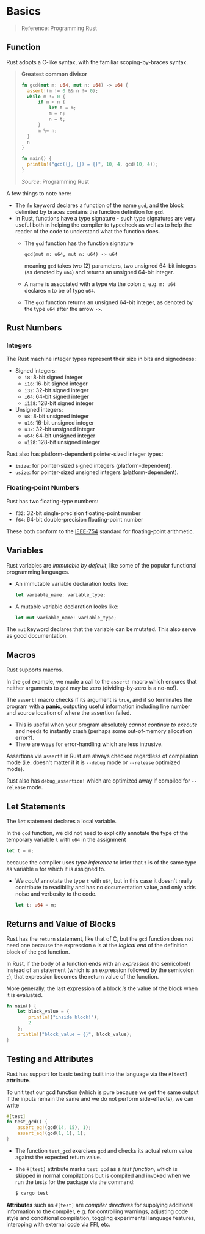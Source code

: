 # Basics

> Reference: Programming Rust

## Function

Rust adopts a C-like syntax, with the familiar scoping-by-braces syntax.

> **Greatest common divisor**
>
> ```rust
> fn gcd(mut m: u64, mut n: u64) -> u64 {
> 	assert!(m != 0 && n != 0);
> 	while m != 0 {
> 		if m < n {
> 			let t = m;
> 			m = n;
> 			n = t;
> 		}
> 		m %= n;
> 	}
> 	n
> }
>
> fn main() {
> 	println!("gcd({}, {}) = {}", 10, 4, gcd(10, 4));
> }
> ```
>
> *Source*: Programming Rust

A few things to note here:

- The `fn` keyword declares a function of the name `gcd`, and the block
  delimited by braces contains the function definition for `gcd`.
- In Rust, functions have a type signature - such type signatures are very
  useful both in helping the compiler to typecheck as well as to help the
  reader of the code to understand what the function does.
	+ The `gcd` function has the function signature

		```
		gcd(mut m: u64, mut n: u64) -> u64
		```

		meaning `gcd` takes two (2) parameters, two unsigned 64-bit integers
		(as denoted by `u64`) and returns an unsigned 64-bit integer.

	+ A name is associated with a type via the colon `:`, e.g. `m: u64`
	  declares `m` to be of type `u64`.
	+ The `gcd` function returns an unsigned 64-bit integer, as denoted by
	  the type `u64` after the arrow `->`.

## Rust Numbers

### Integers

The Rust machine integer types represent their size in bits and signedness:

- Signed integers:
	+ `i8`: 8-bit signed integer
	+ `i16`: 16-bit signed integer
	+ `i32`: 32-bit signed integer
	+ `i64`: 64-bit signed integer
	+ `i128`: 128-bit signed integer
- Unsigned integers:
	+ `u8`: 8-bit unsigned integer
	+ `u16`: 16-bit unsigned integer
	+ `u32`: 32-bit unsigned integer
	+ `u64`: 64-bit unsigned integer
	+ `u128`: 128-bit unsigned integer

Rust also has platform-dependent pointer-sized integer types:

- `isize`: for pointer-sized signed integers (platform-dependent).
- `usize`: for pointer-sized unsigned integers (platform-dependent).

### Floating-point Numbers

Rust has two floating-type numbers:

- `f32`: 32-bit single-precision floating-point number
- `f64`: 64-bit double-precision floating-point number

These both conform to the
[IEEE-754](https://standards.ieee.org/content/ieee-standards/en/standard/754-2019.html)
standard for floating-point arithmetic.

## Variables

Rust variables are *immutable by default*, like some of the popular functional
programming languages.

- An immutable variable declaration looks like:

	```rust
	let variable_name: variable_type;
	```

- A mutable variable declaration looks like:

	```rust
	let mut variable_name: variable_type;
	```

The `mut` keyword declares that the variable can be mutated. This also serve as
good documentation.

## Macros

Rust supports macros.

In the `gcd` example, we made a call to the `assert!` macro which ensures that
neither arguments to `gcd` may be zero (dividing-by-zero is a no-no!).

The `assert!` macro checks if its argument is `true`, and if so terminates the
program with a **panic**, outputing useful information including line number
and source location of where the assertion failed.

- This is useful when your program absolutely *cannot continue to execute* and
  needs to instantly crash (perhaps some out-of-memory allocation error?).
- There are ways for error-handling which are less intrusive.

Assertions via `assert!` in Rust are always checked regardless of compilation
mode (i.e. doesn't matter if it is `--debug` mode or `--release` optimized
mode).

Rust also has `debug_assertion!` which are optimized away if compiled for
`--release` mode.

## Let Statements

The `let` statement declares a local variable.

In the `gcd` function, we did not need to explicitly annotate the type of
the temporary variable `t` with `u64` in the assignment

```rust
let t = m;
```

because the compiler uses *type inference* to infer that `t` is of the same
type as variable `m` for which it is assigned to.

- We *could* annotate the type `t` with `u64`, but in this case it doesn't
  really contribute to readibility and has no documentation value, and only
  adds noise and verbosity to the code.

  ```rust
  let t: u64 = m;
  ```

## Returns and Value of Blocks

Rust has the `return` statement, like that of C, but the `gcd` function does
not need one because the expression `n` is at the *logical end* of the
definition block of the `gcd` function.

In Rust, if the body of a function ends with an *expression* (no semicolon!)
instead of an statement (which is an expression followed by the semicolon `;`),
that expression becomes the return value of the function.

More generally, the last expression of a block *is* the value of the block
when it is evaluated.

```rust
fn main() {
	let block_value = {
		println!("inside block!");
		2
	};
	println!("block_value = {}", block_value);
}
```

## Testing and Attributes

Rust has support for basic testing built into the language via the `#[test]`
**attribute**.

To unit test our gcd function (which is pure because we get the same output
if the inputs remain the same and we do not perform side-effects), we can write

```rust
#[test]
fn test_gcd() {
	assert_eq!(gcd(14, 15), 1);
	assert_eq!(gcd(1, 1), 1);
}
```

- The function `test_gcd` exercises `gcd` and checks its actual return value
  against the expected return value.
- The `#[test]` attribute marks `test_gcd` as a *test function*, which is
  skipped in normal compilations but is compiled and invoked when we run
  the tests for the package via the command:

  ```bash
  $ cargo test
  ```

**Attributes** such as `#[test]` are *compiler directives* for supplying
additional information to the compiler, e.g. for controlling warnings,
adjusting code style and conditional compilation, toggling experimental
language features, interoping with external code via FFI, etc.
